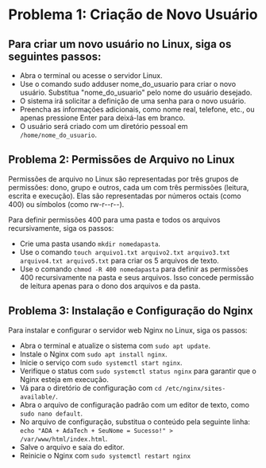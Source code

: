 # Problema 1: Criação de Novo Usuário

## Para criar um novo usuário no Linux, siga os seguintes passos:

* Abra o terminal ou acesse o servidor Linux.
* Use o comando sudo adduser nome_do_usuario para criar o novo usuário. Substitua "nome_do_usuario" pelo nome do usuário desejado.
* O sistema irá solicitar a definição de uma senha para o novo usuário.
* Preencha as informações adicionais, como nome real, telefone, etc., ou apenas pressione Enter para deixá-las em branco.
* O usuário será criado com um diretório pessoal em `/home/nome_do_usuario`.

## Problema 2: Permissões de Arquivo no Linux

Permissões de arquivo no Linux são representadas por três grupos de permissões: dono, grupo e outros, cada um com três permissões (leitura, escrita e execução). Elas são representadas por números octais (como 400) ou símbolos (como rw-r--r--).

Para definir permissões 400 para uma pasta e todos os arquivos recursivamente, siga os passos:

* Crie uma pasta usando `mkdir nomedapasta`.
* Use o comando `touch arquivo1.txt arquivo2.txt arquivo3.txt arquivo4.txt arquivo5.txt` para criar os 5 arquivos de texto.
* Use o comando `chmod -R 400 nomedapasta` para definir as permissões 400 recursivamente na pasta e seus arquivos. Isso concede permissão de leitura apenas para o dono dos arquivos e da pasta.


## Problema 3: Instalação e Configuração do Nginx

Para instalar e configurar o servidor web Nginx no Linux, siga os passos:

* Abra o terminal e atualize o sistema com `sudo apt update`.
* Instale o Nginx com `sudo apt install nginx`.
* Inicie o serviço com `sudo systemctl start nginx`.
* Verifique o status com `sudo systemctl status nginx` para garantir que o Nginx esteja em execução.
* Vá para o diretório de configuração com `cd /etc/nginx/sites-available/`.
* Abra o arquivo de configuração padrão com um editor de texto, como `sudo nano default`.
* No arquivo de configuração, substitua o conteúdo pela seguinte linha: `echo "ADA + AdaTech + SeuNome = Sucesso!" > /var/www/html/index.html`.
* Salve o arquivo e saia do editor.
* Reinicie o Nginx com `sudo systemctl restart nginx`
